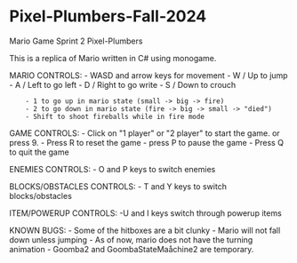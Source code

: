 # Pixel-Plumbers-Fall-2024

Mario Game 
Sprint 2
Pixel-Plumbers

This is a replica of Mario written in C# using monogame. 

MARIO CONTROLS:
    - WASD and arrow keys for movement
        - W / Up to jump
        - A / Left to go left
        - D / Right to go write
        - S / Down to crouch

        - 1 to go up in mario state (small -> big -> fire)
        - 2 to go down in mario state (fire -> big -> small -> "died")
        - Shift to shoot fireballs while in fire mode

GAME CONTROLS:
     - Click on "1 player" or "2 player" to start the game. or press 9.
     - Press R to reset the game
     - press P to pause the game
     - Press Q to quit the game

ENEMIES CONTROLS:
    - O and P keys to switch enemies

BLOCKS/OBSTACLES CONTROLS:
    - T and Y keys to switch blocks/obstacles

ITEM/POWERUP CONTROLS:
    -U and I keys switch through powerup items

KNOWN BUGS:
    - Some of the hitboxes are a bit clunky
    - Mario will not fall down unless jumping
    - As of now, mario does not have the turning animation
    - Goomba2 and GoombaStateMaåchine2 are temporary.